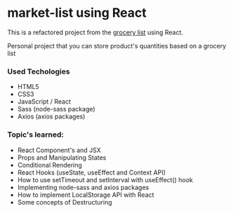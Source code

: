 # market-list using React

This is a refactored project from the [grocery list](https://lukaofirst.github.io/grocery-list/) using React.

Personal project that you can store product's quantities based on a grocery list

### Used Techologies

-   HTML5
-   CSS3
-   JavaScript / React
-   Sass (node-sass package)
-   Axios (axios packages)

### Topic's learned:

-   React Component's and JSX
-   Props and Manipulating States
-   Conditional Rendering
-   React Hooks (useState, useEffect and Context API)
-   How to use setTimeout and setInterval with useEffect() hook
-   Implementing node-sass and axios packages
-   How to implement LocalStorage API with React
-   Some concepts of Destructuring
